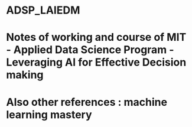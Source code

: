 # ADSP_LAIEDM

# Notes of working and course of MIT - Applied Data Science Program - Leveraging AI for Effective Decision making

# Also other references : machine learning mastery
